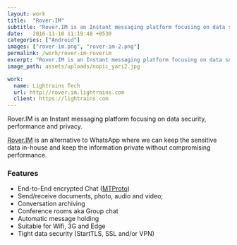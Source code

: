```yaml
---
layout: work
title:  "Rover.IM"
subtitle: "Rover.IM is an Instant messaging platform focusing on data security, performance and privacy."
date:   2016-11-10 11:19:48 +0530
categories: ["Android"]
images: ["rover-im.png", "rover-im-2.png"]
permalink: /work/rover-im-roverim
excerpt: "Rover.IM is an Instant messaging platform focusing on data security, performance and privacy."
image_path: assets/uploads/nopic_yari2.jpg

work:
  name: Lightrains Tech
  url: http://rover.im.lightrains.com
  client: https://lightrains.com
---
```


Rover.IM is an Instant messaging platform focusing on data security, performance and privacy.

[Rover.IM](http://rover.im.lightrains.com) is an alternative to WhatsApp where we can keep the sensitive data in-house and keep the information private without compromising performance.

### Features
- End-to-End encrypted Chat ([MTProto](https://core.telegram.org/mtproto))
- Send/receive documents, photo, audio and video;
- Conversation archiving
- Conference rooms aka Group chat
- Automatic message holding
- Suitable for Wifi, 3G and Edge
- Tight data security (StartTLS, SSL and/or VPN)
